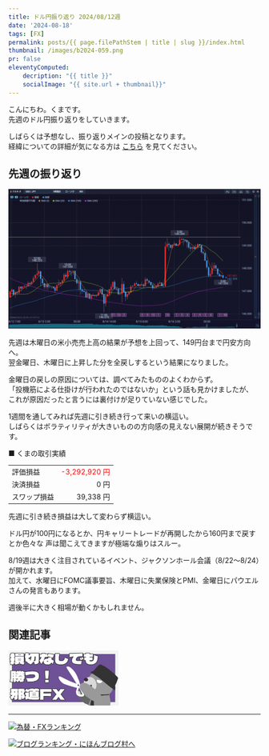 ```yaml
---
title: ドル円振り返り 2024/08/12週
date: '2024-08-18'
tags: [FX]
permalink: posts/{{ page.filePathStem | title | slug }}/index.html
thumbnail: /images/b2024-059.png
pr: false
eleventyComputed:
    decription: "{{ title }}"
    socialImage: "{{ site.url + thumbnail}}"
---
```


こんにちわ。くまです。<br/>
先週のドル円振り返りをしていきます。

しばらくは予想なし、振り返りメインの投稿となります。<br/>
経緯についての詳細が気になる方は <a href="/posts/posts2024-056/">こちら</a> を見てください。

## 先週の振り返り

![](/images/b2024-059-01.png)

先週は木曜日の米小売売上高の結果が予想を上回って、149円台まで円安方向へ。<br/>
翌金曜日、木曜日に上昇した分を全戻しするという結果になりました。

金曜日の戻しの原因については、調べてみたもののよくわからず。<br/>
「投機筋による仕掛けが行われたのではないか」という話も見かけましたが、
これが原因だったと言うには裏付けが足りていない感じでした。

1週間を通してみれば先週に引き続き行って来いの横這い。<br/>
しばらくはボラティリティが大きいものの方向感の見えない展開が続きそうです。



■ くまの取引実績

<table style="min-width:18rem">
<tr>
    <td>評価損益</td>
    <td style="text-align:right; color:red;">-3,292,920 円</td>
</tr>
<tr><td>決済損益</td><td style="text-align:right">0 円</tr></tr>
<tr><td>スワップ損益</td><td style="text-align:right"> 39,338 円 </td></tr>
</table>

先週に引き続き損益は大して変わらず横這い。<br/>

ドル円が100円になるとか、円キャリートレードが再開したから160円まで戻すとか色々な
声は聞こえてきますが極端な煽りはスルー。

8/19週は大きく注目されているイベント、ジャクソンホール会議（8/22～8/24）が開かれます。<br/>
加えて、水曜日にFOMC議事要旨、木曜日に失業保険とPMI、金曜日にパウエルさんの発言もあります。<br/>

週後半に大きく相場が動くかもしれません。


## 関連記事

<a class="internal-link" href="/posts/posts2024-036/">
    <img src="/images/b2024-036.png">
</a>

<br/>
<hr/>


<a href="https://blog.with2.net/link/?id=2111205&cid=1532" title="為替・FXランキング"><img alt="為替・FXランキング" width="110" height="31" src="https://blog.with2.net/img/banner/c/banner_1/br_c_1532_1.gif"></a>

<a href="https://blogmura.com/ranking/in?p_cid=11188911" target="_blank"><img src="https://b.blogmura.com/88_31.gif" width="88" height="31" border="0" alt="ブログランキング・にほんブログ村へ" /></a>


<style>
.internal-link {
    img { width: 220px; }
}
</style>